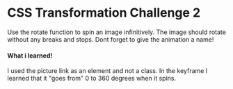 # CSS Transformation Challenge 2

Use the rotate function to spin an image infinitively. The image should rotate without any breaks and stops.
Dont forget to give the animation a name!

#### What i learned!

I used the picture link as an element and not a class.
In the keyframe I learned that it "goes from" 0 to 360 degrees when it spins.